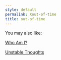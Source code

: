 ```yaml
---
style: default
permalink: Xout-of-time
title: out-of-time
---
```

You may also like:

[Who Am I?](http://scp-wiki.net/who-am-i)

[Unstable Thoughts](http://scp-wiki.net/unstable-thoughts)
